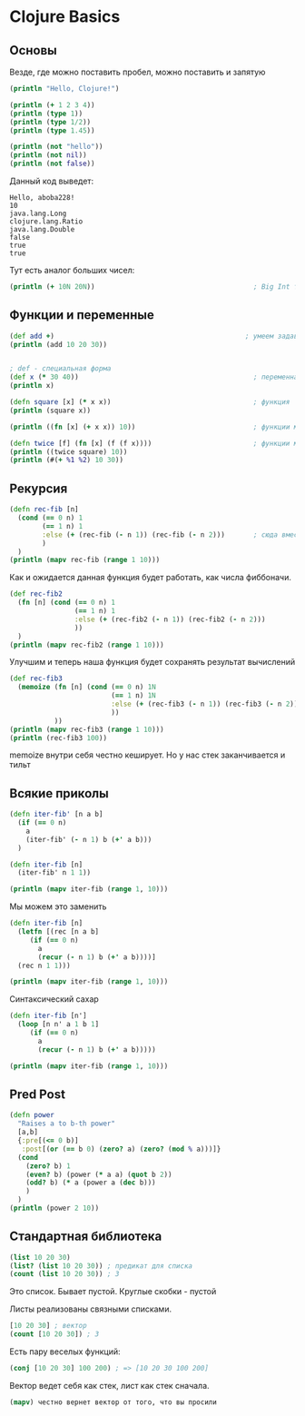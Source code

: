 # Clojure Basics

## Основы

Везде, где можно поставить пробел, можно поставить и запятую

```clj
(println "Hello, Clojure!")

(println (+ 1 2 3 4))
(println (type 1))
(println (type 1/2))
(println (type 1.45))

(println (not "hello"))
(println (not nil))
(println (not false))
```
Данный код выведет:

```
Hello, aboba228!
10
java.lang.Long
clojure.lang.Ratio
java.lang.Double
false
true
true
```

Тут есть аналог больших чисел:

```clj
(println (+ 10N 20N))                                       ; Big Int тип
```


## Функции и переменные

```clj
(def add +)                                               ; умеем задавать
(println (add 10 20 30))


; def - специальная форма
(def x (* 30 40))                                           ; переменная
(println x)

(defn square [x] (* x x))                                   ; функция
(println (square x))

(println ((fn [x] (+ x x)) 10))                             ; функции могут быть анонимными

(defn twice [f] (fn [x] (f (f x))))                         ; функции могут быть от функций
(println ((twice square) 10))
(println (#(+ %1 %2) 10 30))

```

## Рекурсия
```clj
(defn rec-fib [n]
  (cond (== 0 n) 1
        (== 1 n) 1
        :else (+ (rec-fib (- n 1)) (rec-fib (- n 2)))       ; сюда вместо else можно написать арбуз
        )
  )
(println (mapv rec-fib (range 1 10)))
```
Как и ожидается данная функция будет работать, как числа фиббоначи.

```clj
(def rec-fib2
  (fn [n] (cond (== 0 n) 1
                (== 1 n) 1
                :else (+ (rec-fib2 (- n 1)) (rec-fib2 (- n 2)))
                ))
  )
(println (mapv rec-fib2 (range 1 10)))
```

Улучшим и теперь наша функция будет сохранять результат вычислений
```clj
(def rec-fib3
  (memoize (fn [n] (cond (== 0 n) 1N
                         (== 1 n) 1N
                         :else (+ (rec-fib3 (- n 1)) (rec-fib3 (- n 2)))
                         ))
           ))
(println (mapv rec-fib3 (range 1 10)))
(println (rec-fib3 100))
```
memoize внутри себя честно кеширует. Но у нас стек заканчивается и тильт

## Всякие приколы

```clj 
(defn iter-fib' [n a b]
  (if (== 0 n)
    a
    (iter-fib' (- n 1) b (+' a b)))
  )

(defn iter-fib [n]
  (iter-fib' n 1 1))

(println (mapv iter-fib (range 1, 10)))
```
Мы можем это заменить

```clj
(defn iter-fib [n]
  (letfn [(rec [n a b]
     (if (== 0 n)
       a
       (recur (- n 1) b (+' a b))))]
  (rec n 1 1)))

(println (mapv iter-fib (range 1, 10)))
```

Синтаксический сахар
```clj
(defn iter-fib [n']
  (loop [n n' a 1 b 1]
     (if (== 0 n)
       a
       (recur (- n 1) b (+' a b)))))

(println (mapv iter-fib (range 1, 10)))

```


## Pred Post

```clj
(defn power
  "Raises a to b-th power"
  [a,b]
  {:pre[(<= 0 b)]
   :post[(or (== b 0) (zero? a) (zero? (mod % a)))]}
  (cond
    (zero? b) 1
    (even? b) (power (* a a) (quot b 2))
    (odd? b) (* a (power a (dec b)))
    )
  )
(println (power 2 10))
```

## Стандартная библиотека 

```clj
(list 10 20 30)
(list? (list 10 20 30)) ; предикат для списка
(count (list 10 20 30)) ; 3
 ```
 Это список. Бывает пустой. Круглые скобки - пустой 

 Листы реализованы связными списками.

```clj
[10 20 30] ; вектор
(count [10 20 30]) ; 3
```

Есть пару веселых функций:

```clj
(conj [10 20 30] 100 200) ; => [10 20 30 100 200]
```
Вектор ведет себя как стек, лист как стек сначала.

```clj
(mapv) честно вернет вектор от того, что вы просили
```
